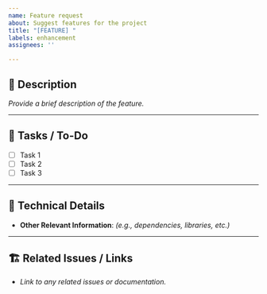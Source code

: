 ```yaml
---
name: Feature request
about: Suggest features for the project
title: "[FEATURE] "
labels: enhancement
assignees: ''

---
```


## 🚀 Description

_Provide a brief description of the feature._

---

## 📌 Tasks / To-Do

- [ ] Task 1
- [ ] Task 2
- [ ] Task 3

---

## 🔧 Technical Details

- **Other Relevant Information**: _(e.g., dependencies, libraries, etc.)_

---

## 🏗️ Related Issues / Links

- _Link to any related issues or documentation._
